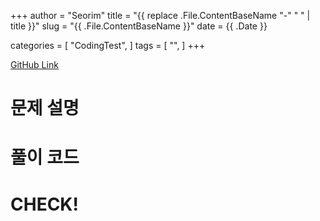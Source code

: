 +++
author = "Seorim"
title =  "{{ replace .File.ContentBaseName "-" " " | title }}"
slug = "{{ .File.ContentBaseName }}"
date = {{ .Date }}

categories = [
    "CodingTest",
]
tags = [
    "",
]
+++

[GitHub Link]()

# 문제 설명

# 풀이 코드

# CHECK!
